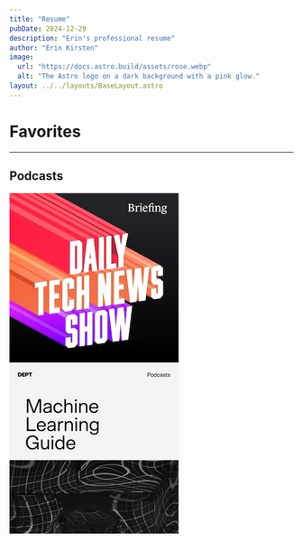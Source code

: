 ```yaml
---
title: "Resume"
pubDate: 2024-12-29
description: "Erin's professional resume"
author: "Erin Kirsten"
image:
  url: "https://docs.astro.build/assets/rose.webp"
  alt: "The Astro logo on a dark background with a pink glow."
layout: ../../layouts/BaseLayout.astro
---
```


# Favorites

---

## Podcasts

[![Alt tag](../../images/dtns_logo.jpeg)][i1]
[![Alt tag](../../images/mlguide.jpeg)][i2]

[i1]: https://podcasts.apple.com/us/podcast/daily-tech-news-show/id790864884
[i2]: https://podcasts.apple.com/us/podcast/machine-learning-guide/id1204521130
